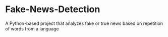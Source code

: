 # Fake-News-Detection
A Python-based project that analyzes fake or true news based on repetition of words from a language
